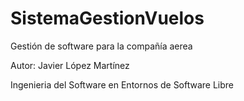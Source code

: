 # SistemaGestionVuelos
Gestión de software para la compañía aerea

Autor: Javier López Martínez

Ingenieria del Software en Entornos de Software Libre
